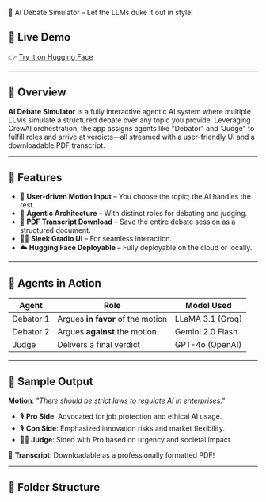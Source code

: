 🧠 AI Debate Simulator – Let the LLMs duke it out in style!

## 🚀 Live Demo  

👉 [Try it on Hugging Face](https://huggingface.co/spaces/FaiazAI/AI_Debate_Simulator)

---

## 📖 Overview  
**AI Debate Simulator** is a fully interactive agentic AI system where multiple LLMs simulate a structured debate over any topic you provide. Leveraging CrewAI orchestration, the app assigns agents like "Debator" and "Judge" to fulfill roles and arrive at verdicts—all streamed with a user-friendly UI and a downloadable PDF transcript.

---

## 🎯 Features

- 📝 **User-driven Motion Input** – You choose the topic; the AI handles the rest.
- 🤖 **Agentic Architecture** – With distinct roles for debating and judging.
- 📄 **PDF Transcript Download** – Save the entire debate session as a structured document.
- 🧑‍💻 **Sleek Gradio UI** – For seamless interaction.
- ☁️ **Hugging Face Deployable** – Fully deployable on the cloud or locally.

---

## 🧠 Agents in Action

| Agent           | Role                              | Model Used           |
|----------------|-----------------------------------|----------------------|
| Debator 1       | Argues **in favor** of the motion | LLaMA 3.1 (Groq)     |
| Debator 2       | Argues **against** the motion     | Gemini 2.0 Flash     |
| Judge           | Delivers a final verdict          | GPT-4o (OpenAI)      |

---

## 📸 Sample Output

**Motion**: _"There should be strict laws to regulate AI in enterprises."_  

- 🎙️ **Pro Side**: Advocated for job protection and ethical AI usage.  
- 🎙️ **Con Side**: Emphasized innovation risks and market flexibility.  
- 🧑‍⚖️ **Judge**: Sided with Pro based on urgency and societal impact.

🧾 **Transcript**: Downloadable as a professionally formatted PDF!

---

## 📁 Folder Structure

